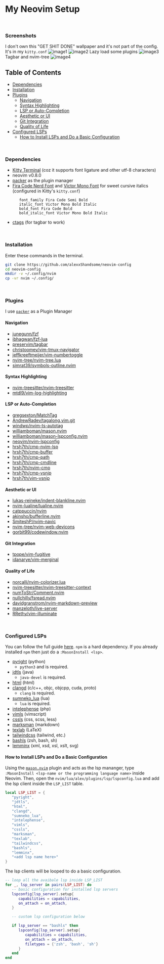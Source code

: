# My Neovim Setup

<br>


### Screenshots

I don't own this "GET SHIT DONE" wallpaper and it's not part of the config. It's in my ```kitty.conf```
![image1](./assets/images/img1.png)
![image2](./assets/images/img2.png)
Lazy load some plugins
![image3](./assets/images/img3.png)
Tagbar and nvim-tree
![image4](./assets/images/img4.png)

## Table of Contents

* [Dependencies](#dependencies)
* [Installation](#installation)
* [Plugins](#plugins)
   + [Navigation](#navigation)
   + [Syntax Highlighting](#syntax-highlighting)
   + [LSP or Auto-Completion](#lsp-or-auto-completion)
   + [Aesthetic or UI](#aesthetic-or-ui)
   + [Git Integration](#git-integration)
   + [Quality of Life](#quality-of-life)
* [Configured LSPs](#configured-lsps)
   + [How to Install LSPs and Do a Basic Configuration](#how-to-install-lsps-and-do-a-basic-configuration)
<!-- + [To Do/s](#to-dos) -->

<br>


### Dependencies

* [Kitty Terminal](https://github.com/kovidgoyal/kitty) (coz it supports font ligature and other utf-8 characters)
* neovim v0.8.0
* [packer](https://github.com/wbthomason/packer.nvim) as the plugin manager
* [Fira Code Nerd Font](https://github.com/ryanoasis/nerd-fonts/tree/master/patched-fonts/FiraCode)
   and [Victor Mono Font](https://github.com/rubjo/victor-mono) for sweet cursive italics
   (configured in Kitty's ```kitty.conf```)
   ```
      font_family Fira Code Semi Bold
      italic_font Victor Mono Bold Italic
      bold_font Fira Code Bold
      bold_italic_font Victor Mono Bold Italic
   ```
* [ctags](https://github.com/universal-ctags/ctags) (for tagbar to work)

<br>


### Installation

Enter these commands in the terminal.
```bash
git clone https://github.com/alexxShandsome/neovim-config
cd neovim-config
mkdir -v ~/.config/nvim
cp -vr nvim ~/.config/
```

<br>


### Plugins

I use [```packer```](https://github.com/wbthomason/packer.nvim) as a Plugin Manager

#### Navigation

* [junegunn/fzf                     ](https://github.com/junegunn/fzf)
* [ibhagwan/fzf-lua                 ](https://github.com/ibhagwan/fzf-lua)
* [preservim/tagbar                 ](https://github.com/preservim/tagbar)
* [christoomey/vim-tmux-navigator   ](https://github.com/christoomey/vim-tmux-navigator)
* [jeffkreeftmeijer/vim-numbertoggle](https://github.com/jeffkreeftmeijer/vim-numbertoggle)
* [nvim-tree/nvim-tree.lua          ](https://github.com/nvim-tree/nvim-tree.lua)
* [simrat39/symbols-outline.nvim    ](https://github.com/simrat39/symbols-outline.nvim)

#### Syntax Highlighting

* [nvim-treesitter/nvim-treesitter](https://github.com/nvim-treesitter/nvim-treesitter)
* [mtdl9/vim-log-highlighting     ](https://github.com/MTDL9/vim-log-highlighting)

#### LSP or Auto-Completion

* [gregsexton/MatchTag              ](https://github.com/gregsexton/MatchTag)
* [AndrewRadev/tagalong.vim.git     ](https://github.com/AndrewRadev/tagalong.vim)
* [windwp/nvim-ts-autotag           ](https://github.com/windwp/nvim-ts-autotag)
* [williamboman/mason.nvim          ](https://github.com/williamboman/mason.nvim)
* [williamboman/mason-lspconfig.nvim](https://github.com/williamboman/mason-lspconfig.nvim)
* [neovim/nvim-lspconfig            ](https://github.com/neovim/nvim-lspconfig)
* [hrsh7th/cmp-nvim-lsp             ](https://github.com/hrsh7th/cmp-nvim-lsp)
* [hrsh7th/cmp-buffer               ](https://github.com/hrsh7th/cmp-buffer)
* [hrsh7th/cmp-path                 ](https://github.com/hrsh7th/cmp-path)
* [hrsh7th/cmp-cmdline              ](https://github.com/hrsh7th/cmp-cmdline)
* [hrsh7th/nvim-cmp                 ](https://github.com/hrsh7th/nvim-cmp)
* [hrsh7th/cmp-vsnip                ](https://github.com/hrsh7th/cmp-vsnip)
* [hrsh7th/vim-vsnip                ](https://github.com/hrsh7th/vim-vsnip)

<!-- * [maxboisvert/vim-simple-complete](https://github.com/maxboisvert/vim-simple-complete) -->
<!-- * [ackyshake/VimCompletesMe       ](https://github.com/ackyshake/VimCompletesMe) -->

#### Aesthetic or UI

* [lukas-reineke/indent-blankline.nvim](https://github.com/lukas-reineke/indent-blankline.nvim)
* [nvim-lualine/lualine.nvim          ](https://github.com/nvim-lualine/lualine.nvim)
* [catppuccin/nvim                    ](https://github.com/catppuccin/nvim)
* [akinsho/bufferline.nvim            ](https://github.com/akinsho/bufferline.nvim)
* [SmiteshP/nvim-navic                ](https://github.com/SmiteshP/nvim-navic)
* [nvim-tree/nvim-web-devicons        ](https://github.com/nvim-tree/nvim-web-devicons)
* [gorbit99/codewindow.nvim           ](https://github.com/gorbit99/codewindow.nvim)

#### Git Integration

* [tpope/vim-fugitive   ](https://github.com/tpope/vim-fugitive)
* [idanarye/vim-merginal](https://github.com/idanarye/vim-merginal)

#### Quality of Life

* [norcalli/nvim-colorizer.lua            ](https://github.com/norcalli/nvim-colorizer.lua)
* [nvim-treesitter/nvim-treesitter-context](https://github.com/nvim-treesitter/nvim-treesitter-context)
* [numToStr/Comment.nvim                  ](https://github.com/numToStr/Comment.nvim)
* [nullchilly/fsread.nvim                 ](https://github.com/nullchilly/fsread.nvim)
* [davidgranstrom/nvim-markdown-preview   ](https://github.com/davidgranstrom/nvim-markdown-preview)
* [manzeloth/live-server                  ](https://github.com/manzeloth/live-server)
* [RRethy/vim-illuminate                  ](https://github.com/RRethy/vim-illuminate)

<br>


### Configured LSPs

You can follow the full guide [here](https://github.com/neovim/nvim-lspconfig/blob/master/doc/server_configurations.md).
```npm``` is a hard dependency. If you already installed ```npm``` then just do a ```:MasonInstall <lsp>```.

* [pyright](https://github.com/neovim/nvim-lspconfig/blob/master/doc/server_configurations.md#pyright) (python)
   + ```python3``` and is required.
* [jdtls](https://github.com/neovim/nvim-lspconfig/blob/master/doc/server_configurations.md#jdtls) (java)
   + ```java-devel``` is required.
* [html](https://github.com/neovim/nvim-lspconfig/blob/master/doc/server_configurations.md#html) (html)
* [clangd](https://github.com/neovim/nvim-lspconfig/blob/master/doc/server_configurations.md#clangd) (c/c++, objc, objcpp, cuda, proto)
   + ```clang``` is required.
* [sumneko_lua](https://github.com/neovim/nvim-lspconfig/blob/master/doc/server_configurations.md#sumneko_lua) (lua)
   + ```lua``` is required.
* [intelephense](https://github.com/neovim/nvim-lspconfig/blob/master/doc/server_configurations.md#intelephense) (php)
* [vimls](https://github.com/neovim/nvim-lspconfig/blob/master/doc/server_configurations.md#vimls) (vimscript)
* [cssls](https://github.com/neovim/nvim-lspconfig/blob/master/doc/server_configurations.md#cssls) (css, scss, less)
* [marksman](https://github.com/neovim/nvim-lspconfig/blob/master/doc/server_configurations.md#marksman) (markdown)
* [texlab](https://github.com/neovim/nvim-lspconfig/blob/master/doc/server_configurations.md#html) (LaTeX)
* [tailwindcss](https://github.com/neovim/nvim-lspconfig/blob/master/doc/server_configurations.md#tailwindcss) (tailwind, etc.)
* [bashls](https://github.com/neovim/nvim-lspconfig/blob/master/doc/server_configurations.md#bashls) (zsh, bash, sh)
* [lemminx](https://github.com/neovim/nvim-lspconfig/blob/master/doc/server_configurations.md#lemminx) (xml, xsd, xsl, xslt, svg)

#### How to Install LSPs and Do a Basic Configuration

Using the [```mason.nvim```](https://github.com/williamboman/mason.nvim) plugin and acts
as the lsp mananger, type ```:MasonInstall <lsp-name or the programming language name>```
inside Neovim. Then, open the ```nvim/lua/alex/plugins/lsp/lspconfig.lua``` and add the lsp
client inside the ```LSP_LIST``` table.

```lua
local LSP_LIST = {
   "pyright",
   "jdtls",
   "html",
   "clangd",
   "sumneko_lua",
   "intelephense",
   "vimls",
   "cssls",
   "marksman",
   "texlab",
   "tailwindcss",
   "bashls",
   "lemminx",
   "<add lsp name here>"
}

```

The lsp clients will be looped to do a basic configuration.

```lua
-- loop all the avaibale lsp inside LSP_LIST
for _, lsp_server in pairs(LSP_LIST) do
   -- basic configuration for installed lsp servers
   lspconfig[lsp_server].setup{
      capabilities = capabilities,
      on_attach = on_attach,
   }

   -- custom lsp configuration below

   if lsp_server == "bashls" then
      lspconfig[lsp_server].setup{
         capabilities = capabilities,
         on_attach = on_attach,
         filetypes = {'zsh', 'bash', 'sh'}
      }
   end
end
```

<br>

